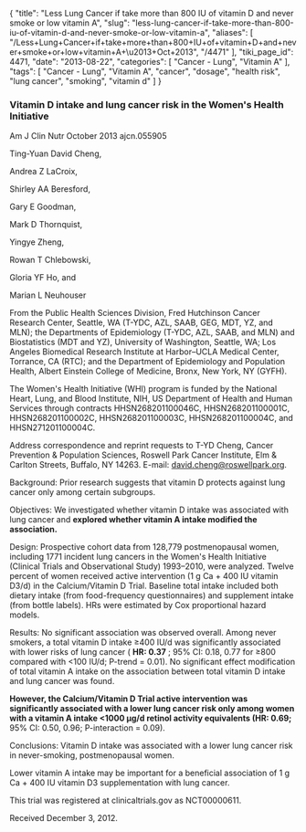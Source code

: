 {
    "title": "Less Lung Cancer if take more than 800 IU of vitamin D and never smoke or low vitamin A",
    "slug": "less-lung-cancer-if-take-more-than-800-iu-of-vitamin-d-and-never-smoke-or-low-vitamin-a",
    "aliases": [
        "/Less+Lung+Cancer+if+take+more+than+800+IU+of+vitamin+D+and+never+smoke+or+low+vitamin+A+\u2013+Oct+2013",
        "/4471"
    ],
    "tiki_page_id": 4471,
    "date": "2013-08-22",
    "categories": [
        "Cancer - Lung",
        "Vitamin A"
    ],
    "tags": [
        "Cancer - Lung",
        "Vitamin A",
        "cancer",
        "dosage",
        "health risk",
        "lung cancer",
        "smoking",
        "vitamin d"
    ]
}


### Vitamin D intake and lung cancer risk in the Women's Health Initiative

Am J Clin Nutr October 2013 ajcn.055905

Ting-Yuan David Cheng,

Andrea Z LaCroix,

Shirley AA Beresford,

Gary E Goodman,

Mark D Thornquist,

Yingye Zheng,

Rowan T Chlebowski,

Gloria YF Ho, and

Marian L Neuhouser

From the Public Health Sciences Division, Fred Hutchinson Cancer Research Center, Seattle, WA (T-YDC, AZL, SAAB, GEG, MDT, YZ, and MLN); the Departments of Epidemiology (T-YDC, AZL, SAAB, and MLN) and Biostatistics (MDT and YZ), University of Washington, Seattle, WA; Los Angeles Biomedical Research Institute at Harbor–UCLA Medical Center, Torrance, CA (RTC); and the Department of Epidemiology and Population Health, Albert Einstein College of Medicine, Bronx, New York, NY (GYFH).

The Women's Health Initiative (WHI) program is funded by the National Heart, Lung, and Blood Institute, NIH, US Department of Health and Human Services through contracts HHSN268201100046C, HHSN268201100001C, HHSN268201100002C, HHSN268201100003C, HHSN268201100004C, and HHSN271201100004C.

Address correspondence and reprint requests to T-YD Cheng, Cancer Prevention & Population Sciences, Roswell Park Cancer Institute, Elm & Carlton Streets, Buffalo, NY 14263. E-mail: david.cheng@roswellpark.org.

Background: Prior research suggests that vitamin D protects against lung cancer only among certain subgroups.

Objectives: We investigated whether vitamin D intake was associated with lung cancer and  **explored whether vitamin A intake modified the association.** 

Design: Prospective cohort data from 128,779 postmenopausal women, including 1771 incident lung cancers in the Women's Health Initiative (Clinical Trials and Observational Study) 1993–2010, were analyzed. Twelve percent of women received active intervention (1 g Ca + 400 IU vitamin D3/d) in the Calcium/Vitamin D Trial. Baseline total intake included both dietary intake (from food-frequency questionnaires) and supplement intake (from bottle labels). HRs were estimated by Cox proportional hazard models.

Results: No significant association was observed overall. Among never smokers, a total vitamin D intake ≥400 IU/d was significantly associated with lower risks of lung cancer ( **HR: 0.37** ; 95% CI: 0.18, 0.77 for ≥800 compared with <100 IU/d; P-trend = 0.01). No significant effect modification of total vitamin A intake on the association between total vitamin D intake and lung cancer was found. 

 **However, the Calcium/Vitamin D Trial active intervention was significantly associated with a lower lung cancer risk only among women with a vitamin A intake <1000 μg/d retinol activity equivalents (HR: 0.69;**  95% CI: 0.50, 0.96; P-interaction = 0.09).

Conclusions: Vitamin D intake was associated with a lower lung cancer risk in never-smoking, postmenopausal women. 

Lower vitamin A intake may be important for a beneficial association of 1 g Ca + 400 IU vitamin D3 supplementation with lung cancer. 

This trial was registered at clinicaltrials.gov as NCT00000611.

Received December 3, 2012.